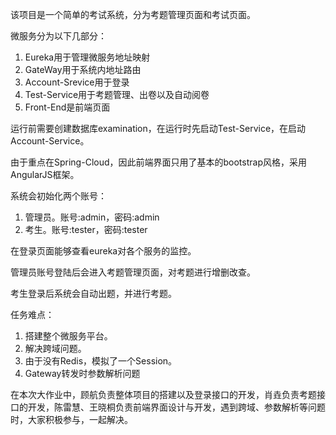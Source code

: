 该项目是一个简单的考试系统，分为考题管理页面和考试页面。

微服务分为以下几部分：
1. Eureka用于管理微服务地址映射
2. GateWay用于系统内地址路由
3. Account-Srevice用于登录
4. Test-Service用于考题管理、出卷以及自动阅卷
5. Front-End是前端页面

运行前需要创建数据库examination，在运行时先启动Test-Service，在启动Account-Service。

由于重点在Spring-Cloud，因此前端界面只用了基本的bootstrap风格，采用AngularJS框架。

系统会初始化两个账号：
1. 管理员。账号:admin，密码:admin
2. 考生。账号:tester，密码:tester

在登录页面能够查看eureka对各个服务的监控。

管理员账号登陆后会进入考题管理页面，对考题进行增删改查。

考生登录后系统会自动出题，并进行考题。

任务难点：
1. 搭建整个微服务平台。
2. 解决跨域问题。
3. 由于没有Redis，模拟了一个Session。
4. Gateway转发时参数解析问题

在本次大作业中，顾航负责整体项目的搭建以及登录接口的开发，肖垚负责考题接口的开发，陈雷慧、王晓桐负责前端界面设计与开发，遇到跨域、参数解析等问题时，大家积极参与，一起解决。
